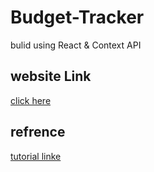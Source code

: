 # Budget-Tracker

bulid using React & Context API

## website Link 
[click here](https://62ef95b89c97390008d01f03--melodious-cuchufli-6855c6.netlify.app/)

## refrence
[tutorial linke](https://www.freecodecamp.org/news/react-budget-tracker-app/)
